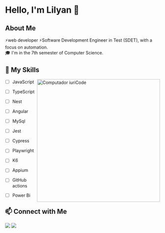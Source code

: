 # Hello, I'm Lilyan 👋

## About Me

⚡web developer
⚡Software Development Engineer in Test (SDET), with a focus on automation.
<br/>
🎓 I'm in the 7th semester of Computer Science.

## 🦄 My Skills

<img src="https://raw.githubusercontent.com/MicaelliMedeiros/micaellimedeiros/master/image/computer-illustration.png" min-width="400px" max-width="400px" width="400px" align="right" alt="Computador iuriCode">

  - [ ] JavaScript
  - [ ] TypeScript
  - [ ] Nest
  - [ ] Angular
  - [ ] MySql
  - [ ] Jest
  - [ ] Cypress
  - [ ] Playwright
  - [ ] K6
  - [ ] Appium
  - [ ] GitHub actions
  - [ ] Power Bi


## 📫 Connect with Me

<p align="left">
  <a href="" alt="Gmail">
  <img src="https://img.shields.io/badge/-Gmail-FF0000?style=flat-square&labelColor=FF0000&logo=gmail&logoColor=white&link=LINK-DO-SEU-EMAIL" /></a>

  <a href="https://www.linkedin.com/in/lilyan-guedes/" alt="Linkedin">
  <img src="https://img.shields.io/badge/-Linkedin-0e76a8?style=flat-square&logo=Linkedin&logoColor=white&link=LINK-DO-SEU-LINKEDIN" /></a>
</p>  

